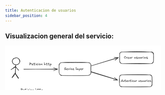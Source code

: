 ```yaml
---
title: Autenticacion de usuarios
sidebar_position: 4
---
```


## Visualizacion general del servicio:

![Diagrama Ilustrativo de service layer](../../../../static/auth-img/servicelayer.png)